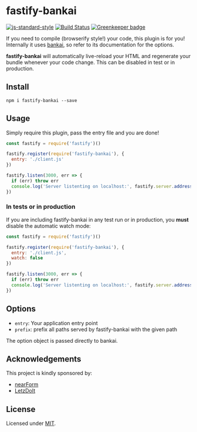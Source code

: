 # fastify-bankai
[![js-standard-style](https://img.shields.io/badge/code%20style-standard-brightgreen.svg?style=flat)](http://standardjs.com/)  [![Build Status](https://travis-ci.org/fastify/fastify-bankai.svg?branch=master)](https://travis-ci.org/fastify/fastify-bankai) [![Greenkeeper badge](https://badges.greenkeeper.io/fastify/fastify-bankai.svg)](https://greenkeeper.io/)

If you need to compile (browserify style!) your code, this plugin is for you!
Internally it uses [bankai](https://github.com/yoshuawuyts/bankai), so refer to its documentation for the options.

**fastify-bankai** will automatically live-reload your HTML and
regenerate your bundle whenever your code change. This can be disabled
in test or in production.

## Install
```
npm i fastify-bankai --save
```

## Usage
Simply require this plugin, pass the entry file and you are done!
```js
const fastify = require('fastify')()

fastify.register(require('fastify-bankai'), {
  entry: './client.js'
})

fastify.listen(3000, err => {
  if (err) throw err
  console.log('Server listenting on localhost:', fastify.server.address().port)
})
```

### In tests or in production

If you are including fastify-bankai in any test run or in production, you **must** disable
the automatic watch mode:

```js
const fastify = require('fastify')()

fastify.register(require('fastify-bankai'), {
  entry: './client.js',
  watch: false
})

fastify.listen(3000, err => {
  if (err) throw err
  console.log('Server listenting on localhost:', fastify.server.address().port)
})
```

## Options

- `entry`: Your application entry point
- `prefix`: prefix all paths served by fastify-bankai with the given
  path

The option object is passed directly to bankai.

## Acknowledgements

This project is kindly sponsored by:
- [nearForm](http://nearform.com)
- [LetzDoIt](http://www.letzdoitapp.com/)

## License

Licensed under [MIT](./LICENSE).
